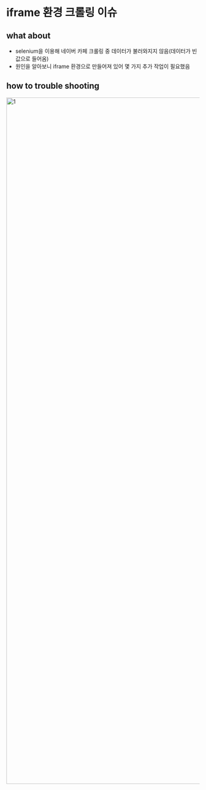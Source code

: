 # iframe 환경 크롤링 이슈

## what about 
  - selenium을 이용해 네이버 카페 크롤링 중 데이터가 불러와지지 않음(데이터가 빈값으로 들어옴)
  - 원인을 알아보니 iframe 환경으로 만들어져 있어 몇 가지 추가 작업이 필요했음 
  
## how to trouble shooting 
<img width="1792" alt="1" src="https://user-images.githubusercontent.com/60166685/90249710-e9023f80-de75-11ea-981f-3b3471cf91ef.png">
